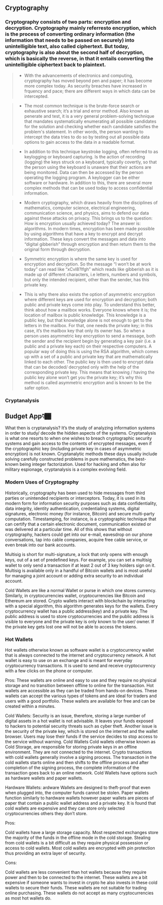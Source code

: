## Cryptography

### Cryptography consists of two parts: encryption and decryption. Cryptography mainly referresto encryption, which is the process of converting ordinary information (the information that needs to be passed on securely) into unintelligible text, also called ciphertext. But today, cryptography is also about the second half of decryption, which is basically the reverse, in that it entails converting the unintelligible ciphertext back to plaintext.

> * With the advancements of electronics and computing, cryptography has moved beyond pen and paper; it has become more complex today. As security breaches have increased in frquency and pace; there are different ways in which data can be intercepted. 

> * The most common technique is the brute-force search or exhaustive search; it’s a trial and error method. Also known as penerate and test, it is a very general problem-solving technique that mandates systematically enumerating all possible candidates for the solution and checking whether each candidate satisfies the problem's statement. In other words, the person wanting to intercept the data tries to do so by testing out all possible data options to gain access to the data in a readable format.

> * In addition to this technique keystroke logging, often referred to as keylogging or keyboard capturing. Is the action of recording (logging) the keys struck on a keyboard, typically covertly, so that the person using the keyboard is unaware that their actions are being monitored. Data can then be accessed by the person operating the logging program. A keylogger can be either software or hardware. In addition to this, there are several more complex methods that can be used today to access confidential information.

> * Modern cryptography, which draws heavily from the disciplines of mathematics, computer science, electrical engineering, communication science, and physics, aims to defend our data against these attacks on privacy. This brings us to the question: How is encryption usually achieved today? The answer is: algorithms.  In modern times, encryption has been made possible by using algorithms that have a key to encrypt and decrypt information. These keys convert the messages and data into “digital gibberish” through encryption and then return them to the original form through decryption.

> * Symmetric encryption is where the same key is used for encryption and decryption. So the message “I won’t be at work today” can read like “xCvI8?lfgh” which reads like gibberish as it is made up of different characters, i.e letters, numbers and symbols, but only the intended recipient, other than the sender, has this private key.

> * This is why there also exists the option of asymmetric encryption where different keys are used for encryption and decryption; both public and private keys come into play. To understand this better, think about how a mailbox works. Everyone knows where it is; the location of mailbox is public knowledge. This knowledge is a public key, but that knowledge alone is not enough to get to the letters in the mailbox. For that, one needs the private key; in this case, it’s the mailbox key that only its owner has. So when a person uses asymmetric key encryption to send a message, both the sender and the recipient begin by generating a key pair (i.e. a public and a private key each) on their respective computers. A popular way of doing this is using the RSA algorithm, which comes up with a set of a public and private key that are mathematically linked to each other. The public key is then used to encrypt data that can be decoded/ decrypted only with the help of the corresponding private key. This means that knowing / having the public key alone won’t get you the private key; it’s why this method is called asymmetric encryption and is known to be the safer option.

### Cryptanalysis

## Budget App👇🏾

What then is cryptanalysis? It’s the study of analyzing information systems in order to study/ decode the hidden aspects of the systems. Cryptanalysis is what one resorts to when one wishes to breach cryptographic security systems and gain access to the contents of encrypted messages, even if the cryptographic key (including private key in cases of asymmetric encryption) is not known. Cryptanalytic methods these days usually include solving carefully constructed problems in pure mathematics, the best-known being integer factorization. Used for hacking and often also for military espionage, cryptanalysis is a complex evolving field.

### Modern Uses of Cryptography 

Historically, cryptography has been used to hide messages from third parties or unintended recipients or interceptors. Today, it is used in its modern form for information security purposes such as data confidentiality, data integrity, identity authentication, credentialing systems, digital signatures, electronic money (for instance, Bitcoin) and secure multi-party computation. Timestamping, for instance, is a cryptographic technique that can certify that a certain electronic document, communication existed or was delivered at a particular time. All of this shows that without cryptography, hackers could get into our e-mail, eavesdrop on our phone conversations, tap into cable companies, acquire free cable service, or even break into our bank accounts.

Multisig is short for multi-signature, a lock that only opens with enough keys, out of a set of predeﬁned keys. For example, you can set a multisig wallet to only send a transaction if at least 2 out of 3 key holders sign on it. Multisig is available only in a handful of Bitcoin wallets and is most useful for managing a joint account or adding extra security to an individual account.

Cold Wallets are like a normal Wallet or purse in which one stores currency. Similarly, in cryptocurrencies wallet, cryptocurrencies like Bitcoin and Ethereum are stored. Crypto wallets interact with blockchain by interacting with a special algorithm, this algorithm generates keys for the wallets. Every cryptocurrency wallet has a public address(key) and a private key. The public address is used to store cryptocurrencies and the public address is visible to everyone and the private key is only known to the user/ owner. If the private key gets lost one will not be able to access the tokens.

### Hot Wallets

Hot wallets otherwise known as software wallet is a cryptocurrency wallet that is always connected to the internet and cryptocurrency network. A hot wallet is easy to use on an exchange and is meant for everyday cryptocurrency transactions. It is used to send and receive cryptocurrency with a few clicks on the phone or computer.

Pros: These wallets are online and easy to use and they require no physical storage and no transition between offline to online for the transaction.
Hot wallets are accessible as they can be traded from hands-on devices.
These wallets can accept the various types of tokens and are ideal for traders and users with a good portfolio.
These wallets are available for free and can be created within a minutes.

Cold Wallets: Security is an issue, therefore, storing a large number of digital assets in a hot wallet is not advisable.
It leaves your funds exposed to hackers to potential security threats such as cyber theft.
Another issue is the security of the private key, which is stored on the internet and the wallet browser.
Users may lose their funds if the service decides to stop access to the service without warning.
Cold Wallets
Cold wallets otherwise known as Cold Storage, are responsible for storing private keys in an offline environment. They are not connected to the internet. Crypto transactions with cold wallets generally involve a signing process. The transaction in the cold wallets starts online and then shifts to the offline process and after completion of the signing process, the complete information of the transaction goes back to an online network. Cold Wallets have options such as hardware wallets and paper wallets.

Hardware Wallets: ardware Wallets are designed to theft-proof that even when plugged into, the computer funds cannot be stolen. 
Paper wallets function similarly to hardware wallets however paper wallets are pieces of paper that contain a public wallet address and a private key. 
It is found that cold wallets are expensive and they can store only selected cryptocurrencies others they don’t store.

Pros: 

Cold wallets have a large storage capacity. 
Most respected exchanges store the majority of the funds in the offline mode in the cold storage. 
Stealing from cold wallets is a bit difficult as they require physical possession or access to cold wallets.
Most cold wallets are encrypted with pin protection thus providing an extra layer of security.

Cons:

Cold wallets are less convenient than hot wallets because they require power and then to be connected to the internet.
These wallets are a bit expensive if someone wants to invest in crypto he also invests in these cold wallets to secure their funds.
These wallets are not suitable for trading online purchasing.
These wallets do not accept as many cryptocurrencies as most hot wallets do.
